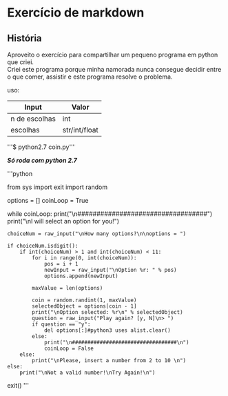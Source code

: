 # Exercício de markdown

## História

Aproveito o exercício para compartilhar um pequeno programa em python que criei.  
Criei este programa porque minha namorada nunca consegue decidir entre o que comer, assistir e este programa resolve o problema.

uso:

|Input|Valor|
|-----|-----|
|n de escolhas|int|
|escolhas|str/int/float|


'''$ python2.7 coin.py'''

__*Só roda com python 2.7*__

'''python

from sys import exit
import random

options = []
coinLoop = True

while coinLoop:
	print("\n##################################")
	print("\nI will select an option for you!")
	
	choiceNum = raw_input("\nHow many options?\n\noptions = ")

	if choiceNum.isdigit():
		if int(choiceNum) > 1 and int(choiceNum) < 11:
			for i in range(0, int(choiceNum)):
				pos = i + 1
				newInput = raw_input("\nOption %r: " % pos)
				options.append(newInput)

			maxValue = len(options)

			coin = random.randint(1, maxValue)
			selectedObject = options[coin - 1]
			print("\nOption selected: %r\n" % selectedObject)	
			question = raw_input("Play again? [y, N]\n> ")
			if question == "y":
				del options[:]#python3 uses alist.clear()
			else:
				print("\n##################################\n")
				coinLoop = False
		else:
			print("\nPlease, insert a number from 2 to 10 \n")
	else:
		print("\nNot a valid number!\nTry Again!\n")
exit()
'''
 
